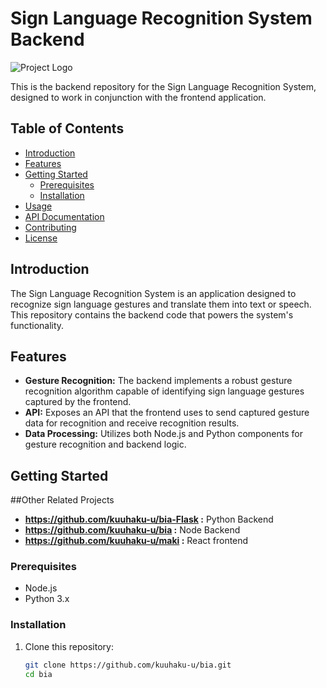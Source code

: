 # Sign Language Recognition System Backend

![Project Logo](link_to_your_logo.png) <!-- If you have a logo, include it here -->

This is the backend repository for the Sign Language Recognition System, designed to work in conjunction with the frontend application.

## Table of Contents

- [Introduction](#introduction)
- [Features](#features)
- [Getting Started](#getting-started)
  - [Prerequisites](#prerequisites)
  - [Installation](#installation)
- [Usage](#usage)
- [API Documentation](#api-documentation)
- [Contributing](#contributing)
- [License](#license)

## Introduction

The Sign Language Recognition System is an application designed to recognize sign language gestures and translate them into text or speech. This repository contains the backend code that powers the system's functionality.

## Features

- **Gesture Recognition:** The backend implements a robust gesture recognition algorithm capable of identifying sign language gestures captured by the frontend.
- **API:** Exposes an API that the frontend uses to send captured gesture data for recognition and receive recognition results.
- **Data Processing:** Utilizes both Node.js and Python components for gesture recognition and backend logic.

## Getting Started

##Other Related Projects
- **https://github.com/kuuhaku-u/bia-Flask :** Python Backend
- **https://github.com/kuuhaku-u/bia :** Node Backend
- **https://github.com/kuuhaku-u/maki :** React frontend

### Prerequisites

- Node.js
- Python 3.x

### Installation

1. Clone this repository:

   ```bash
   git clone https://github.com/kuuhaku-u/bia.git
   cd bia

